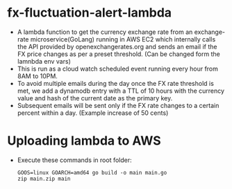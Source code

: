 # fx-fluctuation-alert-lambda
* A lambda function to get the currency exchange rate from an exchange-rate microservice(GoLang) running in AWS EC2 which internally calls the API provided by openexchangerates.org and sends an email if the FX price changes as per a preset threshold. (Can be changed form the lamnbda env vars)
* This is run as a cloud watch scheduled event running every hour from 8AM to 10PM.
* To avoid multiple emails during the day once the FX rate threshold is met, we add a dynamodb entry with a TTL of 10 hours with the currency value and hash of the current date as the primary key. 
* Subsequent emails will be sent only if the FX rate changes to a certain percent within a day. (Example increase of 50 cents)

# Uploading lambda to AWS
* Execute these commands in root folder:
  ```
  GOOS=linux GOARCH=amd64 go build -o main main.go
  zip main.zip main
  ```
